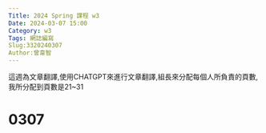 ```yaml
---
Title: 2024 Spring 課程 w3
Date: 2024-03-07 15:00
Category: w3
Tags: 網誌編寫
Slug:3320240307
Author:曾韋智
---
```


這週為文章翻譯,使用CHATGPT來進行文章翻譯,組長來分配每個人所負責的頁數,我所分配到頁數是21~31

<!-- PELICAN_END_SUMMARY -->

# 0307
